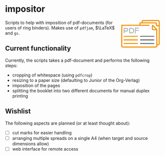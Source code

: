 # impositor
<img src="./logo-impositor.svg" width="25%" align="right" />

Scripts to help with imposition of pdf-documents (for users of ring binders). Makes use of `pdfjam`, $\LaTeX$ and `gs`.

## Current functionality
Currently, the scripts takes a pdf-document and performs the following steps:
- cropping of whitespace (using `pdfcrop`)
- resizing to a paper size (defaulting to Junior of the Org-Verlag)
- imposition of the pages
- splitting the booklet into two different documents for manual duplex printing

## Wishlist
The following aspects are planned (or at least thought about):
- [ ] cut marks for easier handling
- [ ] arranging multiple spreads on a single A4 (when target and source dimensions allow)
- [ ] web interface for remote access